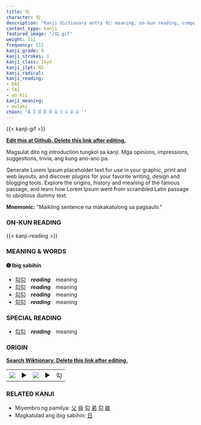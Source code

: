 ```yaml
---
title: 勾
character: 勾
description: "Kanji dictionary entry 勾: meaning, on-kun reading, compounds, origin, related kanji"
content_type: kanji
featured_image: "/勾.gif"
weight: 111
frequency: 111
kanji_grade: 0
kanji_strokes: 1
kanji_class: Jōyō
kanji_jlpt: N1
kanji_radical: 
kanji_reading: 
- DAI
- TAI
- oo-kii
kanji_meaning:
- malaki
chōon: "Ā Ī Ū Ē Ō ā ī ū ē ō ’"
---
```

[//]: # (Don't edit the line below. Kanji animated GIF code is automatically generated.)
{{< kanji-gif >}}

[//]: # (Edit below this line.)

**[Edit this at Github. Delete this link after editing.](https://github.com/tim0g/tim/tree/main/content/kanji/勾/index.md)**

Magsulat dito ng introduction tungkol sa kanji. Mga opinions, impressions, suggestions, trivia, ang kung ano-ano pa.

Generate Lorem Ipsum placeholder text for use in your graphic, print and web layouts, and discover plugins for your favorite writing, design and blogging tools. Explore the origins, history and meaning of the famous passage, and learn how Lorem Ipsum went from scrambled Latin passage to ubiqitous dummy text.
 
**Mnemonic:** "Maikling sentence na makakatulong sa pagsaulo."

### ON-KUN READING

[//]: # (Don't edit the line below. ON-KUN READING code is automatically generated.)
{{< kanji-reading >}}

### MEANING & WORDS

#### ➊ **Ibig sabihin**
  - [勾](../勾)[勾](../勾)　***reading***　meaning
  - [勾](../勾)[勾](../勾)　***reading***　meaning
  - [勾](../勾)[勾](../勾)　***reading***　meaning
  - [勾](../勾)[勾](../勾)　***reading***　meaning

### SPECIAL READING
  - [勾](../勾)[勾](../勾)　***reading***　meaning

### ORIGIN

**[Search Wiktionary. Delete this link after editing.](https://wiktionary.org/wiki/勾)**
<table class="kanji-table"><tr><td>
<img src="60px-勾-bronze.svg.png">
</td><td>▶</td><td>
<img src="60px-勾-oracle.svg.png">
</td><td>▶</td>
<td class="kanji-origin">勾</td>
</tr></table>

### RELATED KANJI
- Miyembro ng pamilya: [父](../父) [母](../母) [勾](../勾) [弟](../弟) [勾](../勾) [娘](../娘)
- Magkatulad ang ibig sabihin: [日](../日)
